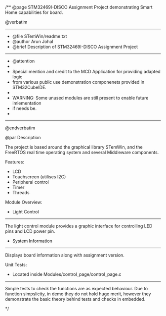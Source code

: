 /**
  @page STM32469I-DISCO Assignment Project demonstrating Smart Home capabilities for board. 
 
  @verbatim
  ******************************************************************************
  * @file    STemWin/readme.txt 
  * @author  Arun Johal
  * @brief   Description of STM32469I-DISCO Assignment Project
  ******************************************************************************
  * @attention
  *
  * Special mention and credit to the MCD Application for providing adapted logic
  * from various public use demonstration componenets provided in STM32CubeIDE.
  *
  * WARNING: Some unused modules are still present to enable future imlementation
  * if needs be.
  *
  ******************************************************************************
   @endverbatim

@par Description

The project is based around the graphical library STemWin, and the FreeRTOS 
real time operating system and several Middleware components.

Features:
  + LCD
  + Touchscreen (utilises I2C)
  + Peripheral control
  + Timer
  + Threads

Module Overview:

 + Light Control
 -------------------
 The light control module provides a graphic interface for controlling LED pins and LCD power pin.
 
 + System Information
 --------------  
 Displays board information along with assignment version.


Unit Tests:

 + Located inside Modules/control_page/control_page.c
 -------------------
 Simple tests to check the functions are as expected behaviour. Due to function simpslicity, in demo
 they do not hold huge merit, however they demonstrate the basic theory behind tests and checks in embedded.
 
*/
